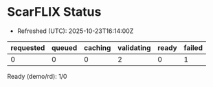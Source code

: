 ﻿# ScarFLIX Status

* Refreshed (UTC): 2025-10-23T16:14:00Z

| requested | queued | caching | validating | ready | failed |
|-----------|--------|---------|------------|-------|--------|
| 0 | 0 | 0 | 2 | 0 | 1 |

Ready (demo/rd): 1/0
